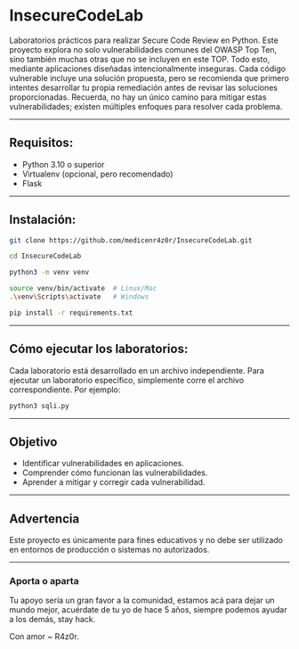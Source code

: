 # InsecureCodeLab

Laboratorios prácticos para realizar Secure Code Review en Python. Este proyecto explora no solo vulnerabilidades comunes del OWASP Top Ten, sino también muchas otras que no se incluyen en este TOP. Todo esto, mediante aplicaciones diseñadas intencionalmente inseguras. Cada código vulnerable incluye una solución propuesta, pero se recomienda que primero intentes desarrollar tu propia remediación antes de revisar las soluciones proporcionadas. Recuerda, no hay un único camino para mitigar estas vulnerabilidades; existen múltiples enfoques para resolver cada problema.

---

## Requisitos:

- Python 3.10 o superior
- Virtualenv (opcional, pero recomendado)
- Flask

---

## Instalación:

```bash
git clone https://github.com/medicenr4z0r/InsecureCodeLab.git

cd InsecureCodeLab

python3 -m venv venv

source venv/bin/activate  # Linux/Mac
.\venv\Scripts\activate   # Windows

pip install -r requirements.txt
```
---
## Cómo ejecutar los laboratorios:
Cada laboratorio está desarrollado en un archivo independiente. Para ejecutar un laboratorio específico, simplemente corre el archivo correspondiente. Por ejemplo:

```bash
python3 sqli.py
```
---
## Objetivo

- Identificar vulnerabilidades en aplicaciones.
- Comprender cómo funcionan las vulnerabilidades.
- Aprender a mitigar y corregir cada vulnerabilidad.
---

## Advertencia

Este proyecto es únicamente para fines educativos y no debe ser utilizado en entornos de producción o sistemas no autorizados.

---

### Aporta o aparta

Tu apoyo sería un gran favor a la comunidad, estamos acá para dejar un mundo mejor, acuérdate de tu yo de hace 5 años, siempre podemos ayudar a los demás, stay hack.

Con amor ~ R4z0r.
